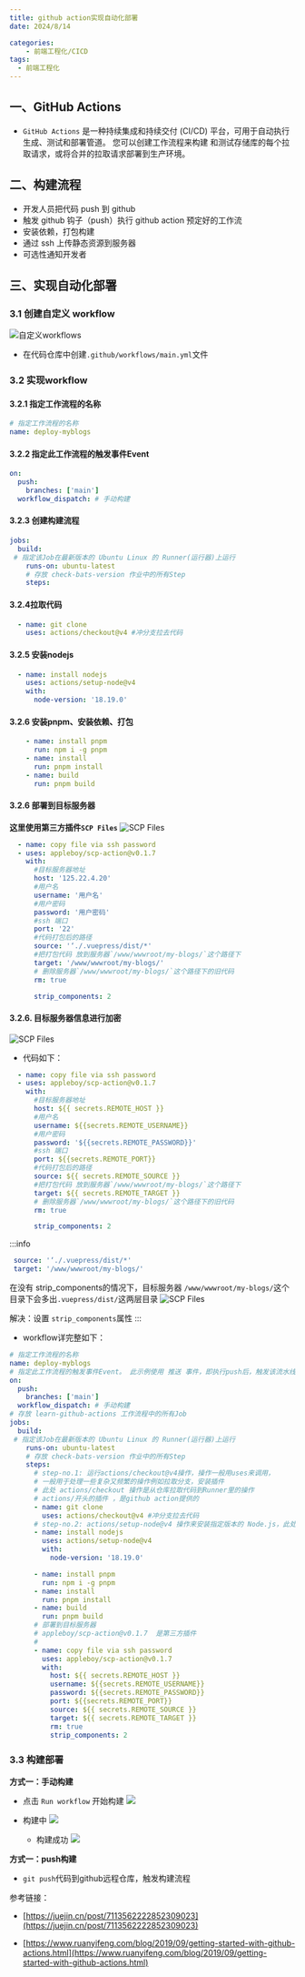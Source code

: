 ```yaml
---
title: github action实现自动化部署
date: 2024/8/14

categories:
    - 前端工程化/CICD
tags:
  - 前端工程化
---
```


## 一、GitHub Actions

- `GitHub Actions` 是一种持续集成和持续交付 (CI/CD) 平台，可用于自动执行生成、测试和部署管道。 您可以创建工作流程来构建
  和测试存储库的每个拉取请求，或将合并的拉取请求部署到生产环境。

## 二、构建流程

- 开发人员把代码 push 到 github
- 触发 github 钩子（push）执行 github action 预定好的工作流
- 安装依赖，打包构建
- 通过 ssh 上传静态资源到服务器
- 可选性通知开发者

## 三、实现自动化部署

### 3.1 创建自定义 workflow

![自定义workflows](./imgs/cicd_01.png)

 * 在代码仓库中创建`.github/workflows/main.yml`文件

###  3.2 实现workflow
#### 3.2.1 指定工作流程的名称

```yml
# 指定工作流程的名称
name: deploy-myblogs

```
#### 3.2.2 指定此工作流程的触发事件Event
```yml
on:
  push:
    branches: ['main']
  workflow_dispatch: # 手动构建

```

#### 3.2.3 创建构建流程
```yml
jobs:
  build:
 # 指定该Job在最新版本的 Ubuntu Linux 的 Runner(运行器)上运行
    runs-on: ubuntu-latest
    # 存放 check-bats-version 作业中的所有Step
    steps:

```

#### 3.2.4拉取代码
```yml
  - name: git clone
    uses: actions/checkout@v4 #冲分支拉去代码

```
#### 3.2.5  安装nodejs
```yml
  - name: install nodejs
    uses: actions/setup-node@v4
    with:
      node-version: '18.19.0'

```
#### 3.2.6  安装pnpm、安装依赖、打包
```yml
    - name: install pnpm
      run: npm i -g pnpm
    - name: install
      run: pnpm install
    - name: build
      run: pnpm build

```
#### 3.2.6  部署到目标服务器

**这里使用第三方插件`SCP Files`**
![SCP Files](./imgs/cicd_07.png)

```yml
  - name: copy file via ssh password
  - uses: appleboy/scp-action@v0.1.7
    with:
      #目标服务器地址
      host: '125.22.4.20'
      #用户名
      username: '用户名'
      #用户密码
      password: '用户密码'
      #ssh 端口
      port: '22'
      #代码打包后的路径
      source: '‘./.vuepress/dist/*'
      #把打包代码 放到服务器`/www/wwwroot/my-blogs/`这个路径下
      target: '/www/wwwroot/my-blogs/'
      # 删除服务器`/www/wwwroot/my-blogs/`这个路径下的旧代码
      rm: true

      strip_components: 2

```
#### 3.2.6. 目标服务器信息进行加密


![SCP Files](./imgs/cicd_02.png)

* 代码如下：

```yml
  - name: copy file via ssh password
  - uses: appleboy/scp-action@v0.1.7
    with:
      #目标服务器地址
      host: ${{ secrets.REMOTE_HOST }}
      #用户名
      username: ${{secrets.REMOTE_USERNAME}}
      #用户密码
      password: '${{secrets.REMOTE_PASSWORD}}'
      #ssh 端口
      port: ${{secrets.REMOTE_PORT}}
      #代码打包后的路径
      source: ${{ secrets.REMOTE_SOURCE }}
      #把打包代码 放到服务器`/www/wwwroot/my-blogs/`这个路径下
      target: ${{ secrets.REMOTE_TARGET }}
      # 删除服务器`/www/wwwroot/my-blogs/`这个路径下的旧代码
      rm: true

      strip_components: 2

```
:::info
```yml
 source: '‘./.vuepress/dist/*'
 target: '/www/wwwroot/my-blogs/'
```
在没有 strip_components的情况下，目标服务器 `/www/wwwroot/my-blogs/`这个目录下会多出`.vuepress/dist/`这两层目录
![SCP Files](./imgs/cicd_08.png)

解决：设置 `strip_components`属性
:::



* workflow详完整如下：
```yml
# 指定工作流程的名称
name: deploy-myblogs
# 指定此工作流程的触发事件Event。 此示例使用 推送 事件，即执行push后，触发该流水线的执行
on:
  push:
    branches: ['main']
  workflow_dispatch: # 手动构建
# 存放 learn-github-actions 工作流程中的所有Job
jobs:
  build:
 # 指定该Job在最新版本的 Ubuntu Linux 的 Runner(运行器)上运行
    runs-on: ubuntu-latest
    # 存放 check-bats-version 作业中的所有Step
    steps:
      # step-no.1: 运行actions/checkout@v4操作，操作一般用uses来调用，
      # 一般用于处理一些复杂又频繁的操作例如拉取分支，安装插件
      # 此处 actions/checkout 操作是从仓库拉取代码到Runner里的操作
      # actions/开头的插件 ，是github action提供的
      - name: git clone
        uses: actions/checkout@v4 #冲分支拉去代码
      # step-no.2: actions/setup-node@v4 操作来安装指定版本的 Node.js，此处指定安装的版本为v18.19.0
      - name: install nodejs
        uses: actions/setup-node@v4
        with:
          node-version: '18.19.0'

      - name: install pnpm
        run: npm i -g pnpm
      - name: install
        run: pnpm install
      - name: build
        run: pnpm build
      # 部署到目标服务器
      # appleboy/scp-action@v0.1.7  是第三方插件
      #
      - name: copy file via ssh password
        uses: appleboy/scp-action@v0.1.7
        with:
          host: ${{ secrets.REMOTE_HOST }}
          username: ${{secrets.REMOTE_USERNAME}}
          password: ${{secrets.REMOTE_PASSWORD}}
          port: ${{secrets.REMOTE_PORT}}
          source: ${{ secrets.REMOTE_SOURCE }}
          target: ${{ secrets.REMOTE_TARGET }}
          rm: true
          strip_components: 2
```

### 3.3 构建部署

**方式一：手动构建**

 - 点击 `Run workflow` 开始构建
![](./imgs/cicd_06.png)

 - 构建中
![](./imgs/cicd_04.png)
   - 构建成功
![](./imgs/cicd_05.png)

**方式一：push构建**

- `git push`代码到github远程仓库，触发构建流程



参考链接：
-  [https://juejin.cn/post/7113562222852309023](https://juejin.cn/post/7113562222852309023)

-  [https://www.ruanyifeng.com/blog/2019/09/getting-started-with-github-actions.html](https://www.ruanyifeng.com/blog/2019/09/getting-started-with-github-actions.html)
